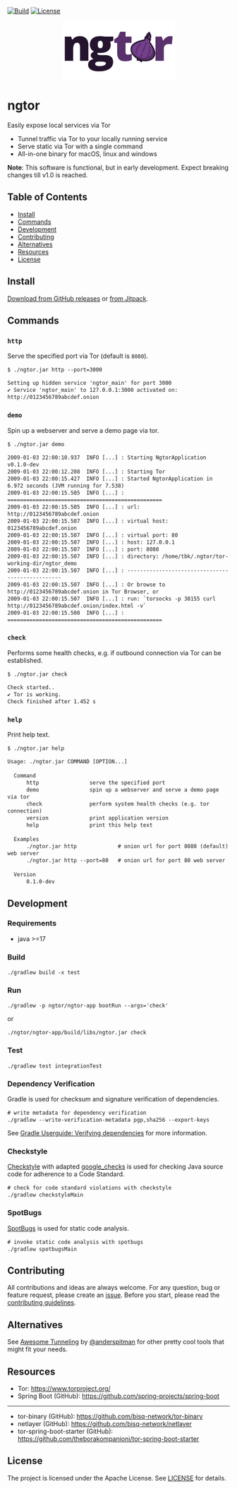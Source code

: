[![Build](https://github.com/theborakompanioni/ngtor/actions/workflows/build.yml/badge.svg)](https://github.com/theborakompanioni/ngtor/actions/workflows/build.yml)
[![License](https://img.shields.io/github/license/theborakompanioni/ngtor.svg?maxAge=2592000)](https://github.com/theborakompanioni/ngtor/blob/master/LICENSE)


<p align="center">
    <img src="https://github.com/theborakompanioni/ngtor/blob/master/docs/assets/images/logo-sm.png" alt="Logo" width="255" />
</p>


ngtor
===
Easily expose local services via Tor

- Tunnel traffic via Tor to your locally running service
- Serve static via Tor with a single command
- All-in-one binary for macOS, linux and windows

**Note**: This software is functional, but in early development. Expect breaking changes till v1.0 is reached.

## Table of Contents

- [Install](#install)
- [Commands](#commands)
- [Development](#development)
- [Contributing](#contributing)
- [Alternatives](#alternatives)
- [Resources](#resources)
- [License](#license)


## Install
[Download from GitHub releases](https://github.com/theborakompanioni/ngtor/releases) or
[from Jitpack](https://jitpack.io/#theborakompanioni/ngtor).

## Commands

### `http`
Serve the specified port via Tor (default is `8080`).

```shell script
$ ./ngtor.jar http --port=3000
```
```
Setting up hidden service 'ngtor_main' for port 3000
✔ Service 'ngtor_main' to 127.0.0.1:3000 activated on: http://0123456789abcdef.onion
```

### `demo`
Spin up a webserver and serve a demo page via tor.

```shell script
$ ./ngtor.jar demo
```
```
2009-01-03 22:00:10.937  INFO [...] : Starting NgtorApplication v0.1.0-dev
2009-01-03 22:00:12.208  INFO [...] : Starting Tor
2009-01-03 22:00:15.427  INFO [...] : Started NgtorApplication in 6.972 seconds (JVM running for 7.538)
2009-01-03 22:00:15.505  INFO [...] : =================================================
2009-01-03 22:00:15.505  INFO [...] : url: http://0123456789abcdef.onion
2009-01-03 22:00:15.507  INFO [...] : virtual host: 0123456789abcdef.onion
2009-01-03 22:00:15.507  INFO [...] : virtual port: 80
2009-01-03 22:00:15.507  INFO [...] : host: 127.0.0.1
2009-01-03 22:00:15.507  INFO [...] : port: 8080
2009-01-03 22:00:15.507  INFO [...] : directory: /home/tbk/.ngtor/tor-working-dir/ngtor_demo
2009-01-03 22:00:15.507  INFO [...] : -------------------------------------------------
2009-01-03 22:00:15.507  INFO [...] : Or browse to http://0123456789abcdef.onion in Tor Browser, or
2009-01-03 22:00:15.507  INFO [...] : run: `torsocks -p 38155 curl http://0123456789abcdef.onion/index.html -v`
2009-01-03 22:00:15.508  INFO [...] : =================================================
```

### `check`
Performs some health checks, e.g. if outbound connection via Tor can be established.

```shell script
$ ./ngtor.jar check
```
```
Check started..
✔ Tor is working.
Check finished after 1.452 s
```

### `help`
Print help text.

```shell script
$ ./ngtor.jar help
```
```
Usage: ./ngtor.jar COMMAND [OPTION...]

  Command
      http                serve the specified port
      demo                spin up a webserver and serve a demo page via tor
      check               perform system health checks (e.g. tor connection)
      version             print application version
      help                print this help text

  Examples
      ./ngtor.jar http             # onion url for port 8080 (default) web server
      ./ngtor.jar http --port=80   # onion url for port 80 web server

  Version
      0.1.0-dev
```


## Development

### Requirements
- java >=17

### Build
```shell script
./gradlew build -x test
```

### Run
```shell script
./gradlew -p ngtor/ngtor-app bootRun --args='check'
```
or
```shell script
./ngtor/ngtor-app/build/libs/ngtor.jar check
```

### Test
```shell script
./gradlew test integrationTest
```

### Dependency Verification
Gradle is used for checksum and signature verification of dependencies.

```shell script
# write metadata for dependency verification
./gradlew --write-verification-metadata pgp,sha256 --export-keys
```

See [Gradle Userguide: Verifying dependencies](https://docs.gradle.org/current/userguide/dependency_verification.html)
for more information.

### Checkstyle
[Checkstyle](https://github.com/checkstyle/checkstyle) with adapted [google_checks](https://github.com/checkstyle/checkstyle/blob/master/src/main/resources/google_checks.xml)
is used for checking Java source code for adherence to a Code Standard.

```shell script
# check for code standard violations with checkstyle
./gradlew checkstyleMain
```

### SpotBugs
[SpotBugs](https://spotbugs.github.io/) is used for static code analysis.

```shell script
# invoke static code analysis with spotbugs
./gradlew spotbugsMain
```


## Contributing
All contributions and ideas are always welcome. For any question, bug or feature request,
please create an [issue](https://github.com/theborakompanioni/ngtor/issues).
Before you start, please read the [contributing guidelines](contributing.md).


## Alternatives
See [Awesome Tunneling](https://github.com/anderspitman/awesome-tunneling) by [@anderspitman](https://github.com/anderspitman) for other pretty cool tools that might fit your needs.


## Resources
- Tor: https://www.torproject.org/
- Spring Boot (GitHub): https://github.com/spring-projects/spring-boot
---
- tor-binary (GitHub): https://github.com/bisq-network/tor-binary
- netlayer (GitHub): https://github.com/bisq-network/netlayer
- tor-spring-boot-starter (GitHub): https://github.com/theborakompanioni/tor-spring-boot-starter


## License
The project is licensed under the Apache License. See [LICENSE](LICENSE) for details.


